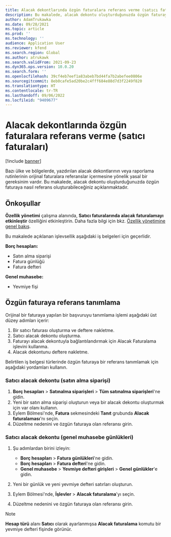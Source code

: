 ```yaml
---
title: Alacak dekontlarında özgün faturalara referans verme (satıcı faturaları)
description: Bu makalede, alacak dekontu oluşturduğunuzda özgün faturaya nasıl referans oluşturabileceğiniz açıklanmaktadır.
author: AdamTrukawka
ms.date: 09/28/2021
ms.topic: article
ms.prod: ''
ms.technology: ''
audience: Application User
ms.reviewer: kfend
ms.search.region: Global
ms.author: atrukawk
ms.search.validFrom: 2021-09-23
ms.dyn365.ops.version: 10.0.20
ms.search.form: ''
ms.openlocfilehash: 39cf4eb7eef1a83abeb7bd44fa7b2abefee0806e
ms.sourcegitcommit: 8eb0cafe5ad20be2c4fff684e88d7d3f2249f820
ms.translationtype: HT
ms.contentlocale: tr-TR
ms.lasthandoff: 09/06/2022
ms.locfileid: "9409677"
---
```

# <a name="reference-original-invoices-in-credit-notes-vendor-invoices"></a>Alacak dekontlarında özgün faturalara referans verme (satıcı faturaları)

[!include [banner](../includes/banner.md)]

Bazı ülke ve bölgelerde, yazdırılan alacak dekontlarının veya raporlama rutinlerinin orijinal faturalara referanslar içermesine yönelik yasal bir gereksinim vardır. Bu makalede, alacak dekontu oluşturduğunuzda özgün faturaya nasıl referans oluşturabileceğiniz açıklanmaktadır.

## <a name="prerequisites"></a>Önkoşullar

**Özellik yönetimi** çalışma alanında, **Satıcı faturalarında alacak faturalamayı etkinleştir** özelliğini etkinleştirin. Daha fazla bilgi için bkz. [Özellik yönetimine genel bakış](../../fin-ops-core/fin-ops/get-started/feature-management/feature-management-overview.md).

Bu makalede açıklanan işlevsellik aşağıdaki iş belgeleri için geçerlidir.

**Borç hesapları:**

- Satın alma siparişi
- Fatura günlüğü
- Fatura defteri

**Genel muhasebe:**

- Yevmiye fişi

## <a name="define-a-reference-to-an-original-invoice"></a>Özgün faturaya referans tanımlama

Orijinal bir faturaya yapılan bir başvuruyu tanımlama işlemi aşağıdaki üst düzey adımları içerir:
1. Bir satıcı faturası oluşturma ve deftere nakletme.
2. Satıcı alacak dekontu oluşturma.
3. Faturayı alacak dekontuyla bağlantılandırmak için Alacak Faturalama işlevini kullanma.
4. Alacak dekontunu deftere nakletme.

Belirtilen iş belgesi türlerinde özgün faturaya bir referans tanımlamak için aşağıdaki yordamları kullanın.

### <a name="vendor-credit-note-purchase-order"></a>Satıcı alacak dekontu (satın alma siparişi)

1. **Borç hesapları** > **Satınalma siparişleri** > **Tüm satınalma siparişleri**'ne gidin.
2. Yeni bir satın alma siparişi oluşturun veya bir alacak dekontu oluşturmak için var olanı kullanın.
3. Eylem Bölmesi'nde, **Fatura** sekmesindeki **Tanıt** grubunda **Alacak faturalaması**'nı seçin.
4. Düzeltme nedenini ve özgün faturaya olan referansı girin.

### <a name="vendor-credit-note-ledger-journals"></a>Satıcı alacak dekontu (genel muhasebe günlükleri)

1. Şu adımlardan birini izleyin:

    - **Borç hesapları** \> **Fatura günlükleri**'ne gidin.
    - **Borç hesapları** \> **Fatura defteri**'ne gidin.
    - **Genel muhasebe** \> **Yevmiye defteri girişleri** \> **Genel günlükler**'e gidin.

2. Yeni bir günlük ve yeni yevmiye defteri satırları oluşturun.
3. Eylem Bölmesi'nde, **İşlevler** \> **Alacak faturalama**'yı seçin.
4. Düzeltme nedenini ve özgün faturaya olan referansı girin.

> [!NOTE]
> **Hesap türü** alanı **Satıcı** olarak ayarlanmışsa **Alacak faturalama** komutu bir yevmiye defteri fişinde görünür.
